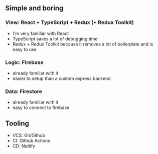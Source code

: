 ## Simple and boring

### View: React + TypeScript + Redux (+ Redux Toolkit)

- I'm very familiar with React
- TypeScript saves a lot of debugging time
- Redux + Redux Toolkit because it removes a lot of boilerplate and is easy to use

### Logic: Firebase

- already familiar with it
- easier to setup than a custom express backend

### Data: Firestore

- already familiar with it
- easy to connect to firebase

## Tooling

- VCS: Git/Github
- CI: Github Actions
- CD: Netlify
